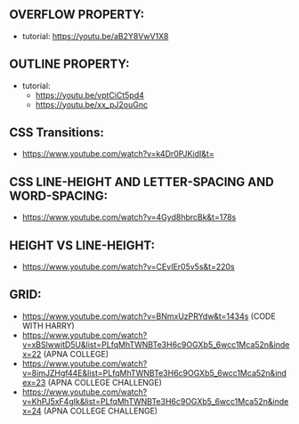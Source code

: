 ## OVERFLOW PROPERTY:
- tutorial: https://youtu.be/aB2Y8VwV1X8

## OUTLINE PROPERTY:
- tutorial: 
    - https://youtu.be/vptCiCt5pd4
    - https://youtu.be/xx_pJ2ouGnc

## CSS Transitions:
- https://www.youtube.com/watch?v=k4Dr0PJKidI&t=

## CSS LINE-HEIGHT AND LETTER-SPACING AND WORD-SPACING:
- https://www.youtube.com/watch?v=4Gyd8hbrcBk&t=178s

## HEIGHT VS LINE-HEIGHT:
- https://www.youtube.com/watch?v=CEvIEr05v5s&t=220s

## GRID:
- https://www.youtube.com/watch?v=BNmxUzPRYdw&t=1434s  (CODE WITH HARRY)
- https://www.youtube.com/watch?v=xBSlwwitD5U&list=PLfqMhTWNBTe3H6c9OGXb5_6wcc1Mca52n&index=22  (APNA COLLEGE)
- https://www.youtube.com/watch?v=8imJZHgf44E&list=PLfqMhTWNBTe3H6c9OGXb5_6wcc1Mca52n&index=23  (APNA COLLEGE CHALLENGE)
- https://www.youtube.com/watch?v=KhPJ5xF4gIk&list=PLfqMhTWNBTe3H6c9OGXb5_6wcc1Mca52n&index=24  (APNA COLLEGE CHALLENGE)
